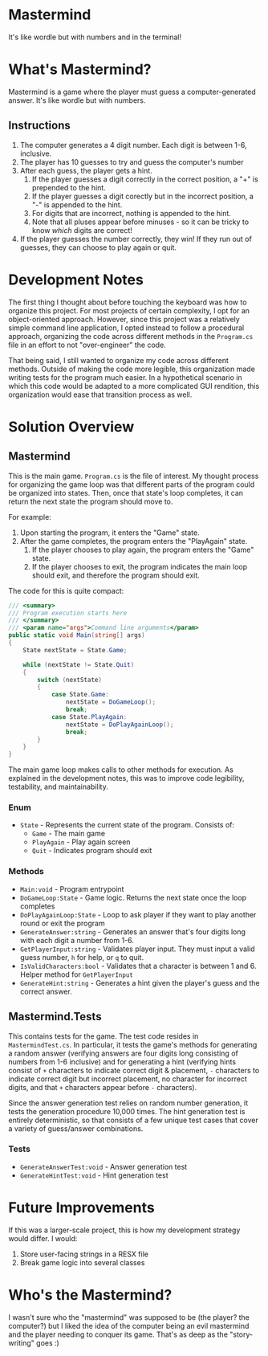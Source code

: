 # Mastermind
It's like wordle but with numbers and in the terminal!

# What's Mastermind?

Mastermind is a game where the player must guess a computer-generated answer. It's
like wordle but with numbers.

## Instructions

1. The computer generates a 4 digit number. Each digit is between 1-6, inclusive.
2. The player has 10 guesses to try and guess the computer's number
3. After each guess, the player gets a hint.
   1. If the player guesses a digit correctly in the correct position, a "+" is prepended to the hint.
   2. If the player guesses a digit corectly but in the incorrect position, a "-" is appended to the hint.
   3. For digits that are incorrect, nothing is appended to the hint.
   4. Note that all pluses appear before minuses - so it can be tricky to know _which_ digits are correct!
4. If the player guesses the number correctly, they win! If they run out of guesses, they can choose to play again or
quit.

# Development Notes

The first thing I thought about before touching the keyboard was how to organize this
project. For most projects of certain complexity, I opt for an object-oriented approach.
However, since this project was a relatively simple command line application, I opted
instead to follow a procedural approach, organizing the code across different methods
in the `Program.cs` file in an effort to not "over-engineer" the code.

That being said, I still wanted to organize my code across different methods. Outside
of making the code more legible, this organization made writing tests for the program
much easier. In a hypothetical scenario in which this code would be adapted to a 
more complicated GUI rendition, this organization would ease that transition process
as well.

# Solution Overview

## Mastermind

This is the main game. `Program.cs` is the file of interest. My thought process for 
organizing the game loop was that different parts of the program could be organized into
states. Then, once that state's loop completes, it can return the next state the program should
move to.

For example:

1. Upon starting the program, it enters the "Game" state.
2. After the game completes, the program enters the "PlayAgain" state.
   1. If the player chooses to play again, the program enters the "Game" state.
   2. If the player chooses to exit, the program indicates the main loop should
exit, and therefore the program should exit.

The code for this is quite compact:

```csharp
/// <summary>
/// Program execution starts here
/// </summary>
/// <param name="args">Command line arguments</param>
public static void Main(string[] args)
{
    State nextState = State.Game;

    while (nextState != State.Quit)
    {
        switch (nextState)
        {
            case State.Game:
                nextState = DoGameLoop();
                break;
            case State.PlayAgain:
                nextState = DoPlayAgainLoop();
                break;
        }
    }
}
```

The main game loop makes calls to other methods for execution. As explained in the
development notes, this was to improve code legibility, testability, and maintainability.

### Enum

- `State` - Represents the current state of the program. Consists of: 
  - `Game` - The main game
  - `PlayAgain` - Play again screen
  - `Quit` - Indicates program should exit

### Methods

- `Main:void` - Program entrypoint
- `DoGameLoop:State` - Game logic. Returns the next state once the loop completes
- `DoPlayAgainLoop:State` - Loop to ask player if they want to play another round or exit the program
- `GenerateAnswer:string` - Generates an answer that's four digits long with each digit a number from 1-6.
- `GetPlayerInput:string` - Validates player input. They must input a valid guess number, `h` for help, or `q` to quit.
- `IsValidCharacters:bool` - Validates that a character is between 1 and 6. Helper method for `GetPlayerInput`
- `GenerateHint:string` - Generates a hint given the player's guess and the correct answer.

## Mastermind.Tests

This contains tests for the game. The test code resides in `MastermindTest.cs`.
In particular, it tests the game's methods for generating a random answer (verifying 
answers are four digits long consisting of numbers from 1-6 inclusive) and for generating 
a hint (verifying hints consist of `+` characters to indicate correct digit & placement,
`-` characters to indicate correct digit but incorrect placement, no character for incorrect
digits, and that `+` characters appear before `-` characters).

Since the answer generation test relies on random number generation, it tests the 
generation procedure 10,000 times. The hint generation test is entirely deterministic,
so that consists of a few unique test cases that cover a variety of guess/answer
combinations.

### Tests
- `GenerateAnswerTest:void` - Answer generation test
- `GenerateHintTest:void` - Hint generation test


# Future Improvements

If this was a larger-scale project, this is how my development strategy would differ.
I would:

1. Store user-facing strings in a RESX file
2. Break game logic into several classes 

# Who's the Mastermind?

I wasn't sure who the "mastermind" was supposed to be (the player? the 
computer?) but I liked the idea of the computer being an evil mastermind and the 
player needing to conquer its game. That's as deep as the "story-writing" goes :)